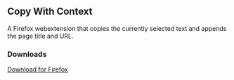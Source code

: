 ## Copy With Context
A Firefox webextension that copies the currently selected text and appends the page title and URL.

### Downloads
[Download for Firefox](https://addons.mozilla.org/en-US/firefox/addon/copy-with-context/)